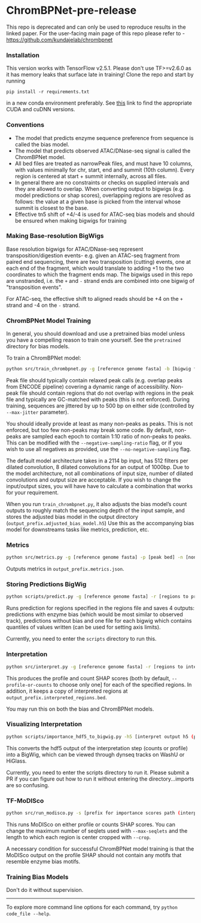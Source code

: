 # ChromBPNet-pre-release

This repo is deprecated and can only be used to reproduce results in the linked paper. For the user-facing main page of this repo please refer to - https://github.com/kundajelab/chrombpnet

### Installation

This version works with TensorFlow v2.5.1. Please don't use TF>=v2.6.0 as it has memory leaks that surface late in training! Clone the repo and start by running

`pip install -r requirements.txt` 

in a new conda environment preferably. See [this](https://www.tensorflow.org/install/source#gpu) link to find the appropriate CUDA and cuDNN versions.

### Conventions
- The model that predicts enzyme sequence preference from sequence is called the bias model.
- The model that predicts observed ATAC/DNase-seq signal is called the ChromBPNet model. 
- All bed files are treated as narrowPeak files, and must have 10 columns, with values minimally for chr, start, end and summit (10th column). Every region is centered at start + summit internally, across all files.
- In general there are no constraints or checks on supplied intervals and they are allowed to overlap. When converting output to bigwigs (e.g. model predictions or shap scores), overlapping regions are resolved as follows: the value at a given base is picked from the interval whose summit is closest to the base.
- Effective tn5 shift of +4/-4 is used for ATAC-seq bias models and should be ensured when making bigwigs for training

### Making Base-resolution BigWigs

Base resolution bigwigs for ATAC/DNase-seq represent transposition/digestion events- e.g. given an ATAC-seq fragment from paired end sequencing, there are two transposition (cutting) events, one at each end of the fragment, which would translate to adding +1 to the two coordinates to which the fragment ends map. The bigwigs used in this repo are unstranded, i.e. the `+` and `-` strand ends are combined into one bigwig of "transposition events". 

For ATAC-seq, the effective shift to aligned reads should be +4 on the `+` strand and -4 on the `-` strand. 

### ChromBPNet Model Training

In general, you should download and use a pretrained bias model unless you have a compelling reason to train one yourself. See the `pretrained` directory for bias models.

To train a ChromBPNet model:

```bash
python src/train_chrombpnet.py -g [reference genome fasta] -b [bigwig file] -p [peak bed] -n [non-peak bed] -o [output prefix] -bm [bias model]
```

Peak file should typically contain relaxed peak calls (e.g. overlap peaks from ENCODE pipeline) covering a dynamic range of accessibility. Non-peak file should contain regions that do not overlap with regions in the peak file and typically are GC-matched with peaks (this is not enforced). During training, sequences are jittered by up to 500 bp on either side (controlled by `--max-jitter` parameter).

You should ideally provide at least as many non-peaks as peaks. This is not enforced, but too few non-peaks may break some code. By default, non-peaks are sampled each epoch to contain 1:10 ratio of non-peaks to peaks. This can be modified with the `--negative-sampling-ratio` flag, or if you wish to use all negatives as provided, use the `--no-negative-sampling` flag.

The default model architecture takes in a 2114 bp input, has 512 filters per dilated convolution, 8 dilated convolutions for an output of 1000bp. Due to the model architecture, not all combinations of input size, number of dilated convolutions and output size are acceptable. If you wish to change the input/output sizes, you will have have to calculate a combination that works for your requirement. 

When you run `train_chrombpnet.py`, it also adjusts the bias model’s count outputs to roughly match the sequencing depth of the input sample, and stores the adjusted bias model in the output directory (`output_prefix.adjusted_bias_model.h5`) Use this as the accompanying bias model for downstreams tasks like metrics, prediction, etc.

### Metrics

```bash
python src/metrics.py -g [reference genome fasta] -p [peak bed] -n [non-peak bed] -o [output prefix] -bm [adjusted bias model] -cm [ChromBPNet model] -tc [test chromosome, eg. chr1]
```

Outputs metrics in `output_prefix.metrics.json`.

### Storing Predictions BigWig

```bash
python scripts/predict.py -g [reference genome fasta] -r [regions to predict bed] -o [output prefix] -bm [bias model] -cm [ChromBPNet model] -c [2 column chrom.sizes file] --tqdm 1 [for progress bar] 
```

Runs prediction for regions specified in the regions file and saves 4 outputs: predictions with enzyme bias (which would be most similar to observed track), predictions without bias and one file for each bigwig which contains quantiles of values written (can be used for setting axis limits).

Currently, you need to enter the `scripts` directory to run this.

### Interpretation

```bash
python src/interpret.py -g [reference genome fasta] -r [regions to interpret bed] -m [model (bias or ChromBPNet)] -o [output prefix]
```

This produces the profile and count SHAP scores (both by default, `--profile-or-counts` to choose only one] for each of the specified regions. In addition, it keeps a copy of interpreted regions at `output_prefix.interpreted_regions.bed`. 

You may run this on both the bias and ChromBPNet models.

### Visualizing Interpretation

```bash
python scripts/importance_hdf5_to_bigwig.py -h5 [interpret output h5 (profile or counts)] -r [interpreted regions] -c [2 column chrom.sizes file] -o [bigwig output name] -s [quantiles file output name]
```

This converts the hdf5 output of the interpretation step (counts or profile) into a BigWig, which can be viewed through dynseq tracks on WashU or HiGlass.

Currently, you need to enter the scripts directory to run it. Please submit a PR if you can figure out how to run it without entering the directory...imports are so confusing.

### TF-MoDISco

```bash
python src/run_modisco.py -s [prefix for importance scores path (interpret out prefix)] -p [which set of scores to use (“profile” or “counts”)] -o [output dir]
```

This runs MoDISco on either profile or counts SHAP scores. You can change the maximum number of seqlets used with `--max-seqlets` and the length to which each 
region is center cropped with `--crop`.

A necessary condition for successful ChromBPNet model training is that the MoDISco output on the profile SHAP should not contain any motifs that resemble enzyme bias motifs. 

### Training Bias Models

Don't do it without supervision.

---

To explore more command line options for each command, try `python code_file --help`.


